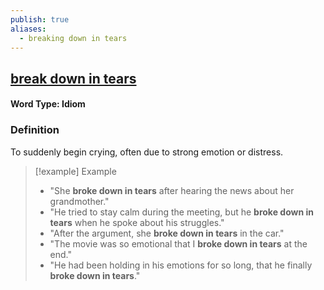 ```yaml
---
publish: true
aliases:
  - breaking down in tears
---
```


## [break down in tears](https://dictionary.cambridge.org/dictionary/english/break-down)
#### Word Type: Idiom

### Definition
To suddenly begin crying, often due to strong emotion or distress.

> [!example] Example
> 
> - "She **broke down in tears** after hearing the news about her grandmother."
> - "He tried to stay calm during the meeting, but he **broke down in tears** when he spoke about his struggles."
> - "After the argument, she **broke down in tears** in the car."
> - "The movie was so emotional that I **broke down in tears** at the end."
> - "He had been holding in his emotions for so long, that he finally **broke down in tears**."